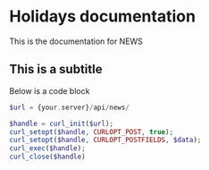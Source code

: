 # Holidays documentation
This is the documentation for NEWS

## This is a subtitle
Below is a code block

```php
$url = {your.server}/api/news/

$handle = curl_init($url);
curl_setopt($handle, CURLOPT_POST, true);
curl_setopt($handle, CURLOPT_POSTFIELDS, $data);
curl_exec($handle);
curl_close($handle)

```
